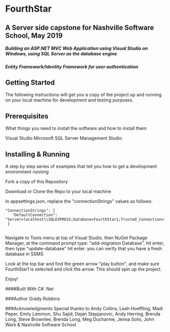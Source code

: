 # FourthStar

## A Server side capstone for Nashville Software School, May 2019

##### Building an ASP.NET MVC Web Application using Visual Studio on Windows, using SQL Server as the database engine

##### Entity Framework/Identity Framework for user authentication

## Getting Started
The following instructions will get you a copy of the project up and running on your local machine for development and testing purposes.

## Prerequisites
What things you need to install the software and how to install them

Visual Studio
Microsoft SQL Server Management Studio

## Installing & Running
A step by step series of examples that tell you how to get a development environment running

Fork a copy of this Repository

Download or Clone the Repo to your local machine

In appsettings.json,  replace the "connectionStrings" values as follows: 

```
"ConnectionStrings": {
   "DefaultConnection": "Server=localhost\\SQLEXPRESS;Database=FourthStar1;Trusted_Connection=True;MultipleActiveResultSets=true"
 }
 
```

Navigate to Tools menu at top of Visual Studio, then NuGet Package Manager, at the command prompt type: "add-migration Database", hit enter, then type "update-database" hit enter.  you can verify that you have a fresh database in SSMS

Look at the top bar and find the green arrow "play button", and make sure FourthStar1 is selected and click the arrow.  This should spin up the project.

Enjoy!

####Built With
C#
.Net

###Author
Grady Robbins

###Acknowledgments
Special thanks to Andy Collins, Leah Hoeffling, Madi Peper, Emily Lemmon, Shu Sajid, Dejan Stepjanovic, Andy Herring, Brenda Long, Steve Brownlee, Brenda Long, Meg Ducharme, Jenna Solis, John Wark & Nashville Software School
